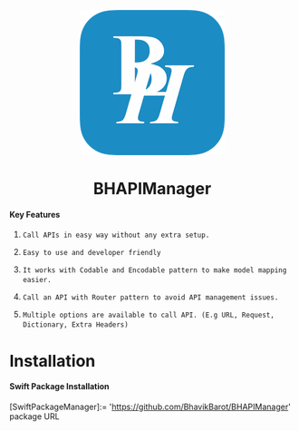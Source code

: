 <p align="center">
  <img src="https://github.com/BhavikBarot/BHTextFieldManager/blob/master/res/BHTextFieldManagerIcon.png" alt="Icon"/>
</p>
<H1 align="center">BHAPIManager</H1>

#### Key Features

1) `Call APIs in easy way without any extra setup.`

2) `Easy to use and developer friendly`

3) `It works with Codable and Encodable pattern to make model mapping easier.`

4) `Call an API with Router pattern to avoid API management issues.`

5) `Multiple options are available to call API. (E.g URL, Request, Dictionary, Extra Headers)`

Installation
==========================
#### Swift Package Installation

[SwiftPackageManager]:= 'https://github.com/BhavikBarot/BHAPIManager' package URL
